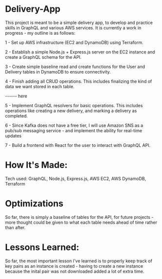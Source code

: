 # Delivery-App
This project is meant to be a simple delivery app, to develop and practice skills in GraphQL and various AWS services. It is currently a work in progress - my outline is as follows:

1 - Set up AWS infrastructure (EC2 and DynamoDB) using Terraform. 

2 - Establish a simple Node.js + Express.js server on the EC2 instance and create a GraphQL schema for the API.

3 - Create simple baseline read and create functions for the User and Delivery tables in DynamoDB to ensure connectivity. 

4 - Finish adding all CRUD operations. This includes finalizing the kind of data we want stored in each table. 

------ here

5 - Implement GraphQL resolvers for basic operations. This includes operations like creating a new delivery, and marking a delivery as completed.

6 - Since Kafka does not have a free tier, I will use Amazon SNS as a pub/sub messaging service - and implement the ability for real-time updates

7 - Build a frontend with React for the user to interact with GraphQL API.



# How It's Made:
Tech used: GraphQL, Node.js, Express.js, AWS EC2, AWS DynamoDB, Terraform 

# Optimizations
So far, there is simply a baseline of tables for the API, for future projects - more thought could be given to what each table needs ahead of time rather than after. 

# Lessons Learned:
So far, the most important lesson I've learned is to properly keep track of key pairs as an instance is created - having to create a new instance because the inital pair was not downloaded added a lot of extra time. 



